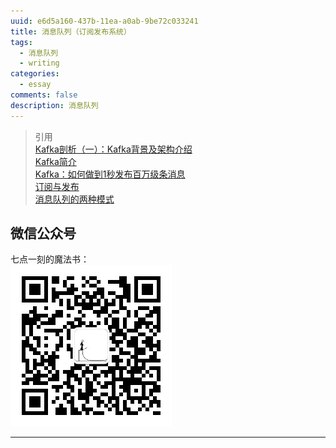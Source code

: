 ```yaml
---
uuid: e6d5a160-437b-11ea-a0ab-9be72c033241
title: 消息队列（订阅发布系统）
tags:
  - 消息队列
  - writing
categories:
  - essay
comments: false
description: 消息队列
---
```







<!--more-->



> 引用  
> [Kafka剖析（一）：Kafka背景及架构介绍](http://www.infoq.com/cn/articles/kafka-analysis-part-1)  
> [Kafka简介](http://www.cnblogs.com/BYRans/p/6054930.html)  
> [Kafka：如何做到1秒发布百万级条消息](https://mp.weixin.qq.com/s?__biz=MzA5MTc0NTMwNQ==&mid=2650714377&idx=1&sn=ac111552de23251406aeee7aa3144712&chksm=887dac7fbf0a256926fd45a1bc8c3021646711a3fa2b363b75ede62fd88bd118bbfe39b1209b&mpshare=1&scene=2&srcid=08151iJurZoWvrrzRexUTIbZ&key=e885a9508b54ccdfd7df3a22348cccf61972e75129eb6aa9bfae2b1cfed77d9836697b5e83f5beb873a07052d47fabf8b30f977f83f86619d893b518778721699a516f840bee56775108135977024a55&ascene=0)  
> [订阅与发布](http://redisbook.readthedocs.io/en/latest/feature/pubsub.html)  
> [消息队列的两种模式](http://blog.csdn.net/heyutao007/article/details/50131089)

## 微信公众号
七点一刻的魔法书：  
![20200131105233.png](https://raw.githubusercontent.com/LeungGeorge/assets/master/images/20200131105233.png)

---
<link rel="stylesheet" href="http://yandex.st/highlightjs/6.1/styles/default.min.css">
<script src="http://yandex.st/highlightjs/6.1/highlight.min.js"></script>
<script>
hljs.tabReplace = ' ';
hljs.initHighlightingOnLoad();
</script>

<!-- > 来源：[https://leunggeorge.github.io/](https://leunggeorge.github.io/)   -->

